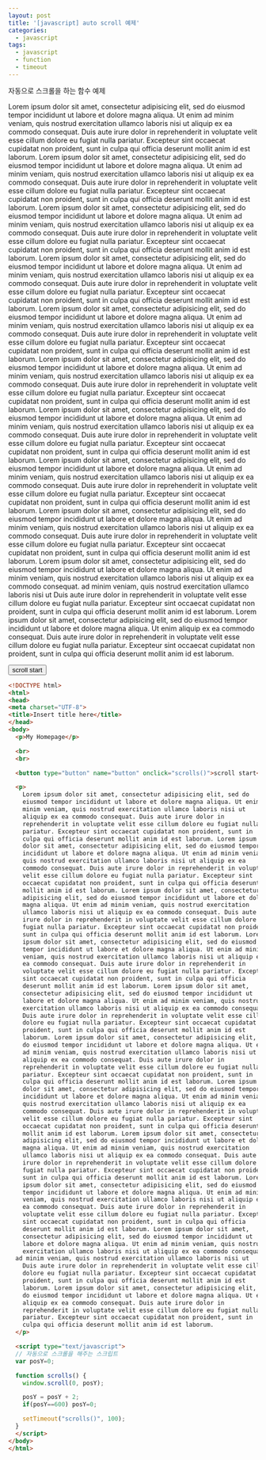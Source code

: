 ```yaml
---
layout: post
title: '[javascript] auto scroll 예제'
categories:
  - javascript
tags:
  - javascript
  - function
  - timeout
---
```


자동으로 스크롤을 하는 함수 예제

<div class="exmaple">
<p>
  Lorem ipsum dolor sit amet, consectetur adipisicing elit, sed do
  eiusmod tempor incididunt ut labore et dolore magna aliqua. Ut enim ad
  minim veniam, quis nostrud exercitation ullamco laboris nisi ut
  aliquip ex ea commodo consequat. Duis aute irure dolor in
  reprehenderit in voluptate velit esse cillum dolore eu fugiat nulla
  pariatur. Excepteur sint occaecat cupidatat non proident, sunt in
  culpa qui officia deserunt mollit anim id est laborum. Lorem ipsum
  dolor sit amet, consectetur adipisicing elit, sed do eiusmod tempor
  incididunt ut labore et dolore magna aliqua. Ut enim ad minim veniam,
  quis nostrud exercitation ullamco laboris nisi ut aliquip ex ea
  commodo consequat. Duis aute irure dolor in reprehenderit in voluptate
  velit esse cillum dolore eu fugiat nulla pariatur. Excepteur sint
  occaecat cupidatat non proident, sunt in culpa qui officia deserunt
  mollit anim id est laborum. Lorem ipsum dolor sit amet, consectetur
  adipisicing elit, sed do eiusmod tempor incididunt ut labore et dolore
  magna aliqua. Ut enim ad minim veniam, quis nostrud exercitation
  ullamco laboris nisi ut aliquip ex ea commodo consequat. Duis aute
  irure dolor in reprehenderit in voluptate velit esse cillum dolore eu
  fugiat nulla pariatur. Excepteur sint occaecat cupidatat non proident,
  sunt in culpa qui officia deserunt mollit anim id est laborum. Lorem
  ipsum dolor sit amet, consectetur adipisicing elit, sed do eiusmod
  tempor incididunt ut labore et dolore magna aliqua. Ut enim ad minim
  veniam, quis nostrud exercitation ullamco laboris nisi ut aliquip ex
  ea commodo consequat. Duis aute irure dolor in reprehenderit in
  voluptate velit esse cillum dolore eu fugiat nulla pariatur. Excepteur
  sint occaecat cupidatat non proident, sunt in culpa qui officia
  deserunt mollit anim id est laborum. Lorem ipsum dolor sit amet,
  consectetur adipisicing elit, sed do eiusmod tempor incididunt ut
  labore et dolore magna aliqua. Ut enim ad minim veniam, quis nostrud
  exercitation ullamco laboris nisi ut aliquip ex ea commodo consequat.
  Duis aute irure dolor in reprehenderit in voluptate velit esse cillum
  dolore eu fugiat nulla pariatur. Excepteur sint occaecat cupidatat non
  proident, sunt in culpa qui officia deserunt mollit anim id est
  laborum. Lorem ipsum dolor sit amet, consectetur adipisicing elit, sed
  do eiusmod tempor incididunt ut labore et dolore magna aliqua. Ut enim
  ad minim veniam, quis nostrud exercitation ullamco laboris nisi ut
  aliquip ex ea commodo consequat. Duis aute irure dolor in
  reprehenderit in voluptate velit esse cillum dolore eu fugiat nulla
  pariatur. Excepteur sint occaecat cupidatat non proident, sunt in
  culpa qui officia deserunt mollit anim id est laborum. Lorem ipsum
  dolor sit amet, consectetur adipisicing elit, sed do eiusmod tempor
  incididunt ut labore et dolore magna aliqua. Ut enim ad minim veniam,
  quis nostrud exercitation ullamco laboris nisi ut aliquip ex ea
  commodo consequat. Duis aute irure dolor in reprehenderit in voluptate
  velit esse cillum dolore eu fugiat nulla pariatur. Excepteur sint
  occaecat cupidatat non proident, sunt in culpa qui officia deserunt
  mollit anim id est laborum. Lorem ipsum dolor sit amet, consectetur
  adipisicing elit, sed do eiusmod tempor incididunt ut labore et dolore
  magna aliqua. Ut enim ad minim veniam, quis nostrud exercitation
  ullamco laboris nisi ut aliquip ex ea commodo consequat. Duis aute
  irure dolor in reprehenderit in voluptate velit esse cillum dolore eu
  fugiat nulla pariatur. Excepteur sint occaecat cupidatat non proident,
  sunt in culpa qui officia deserunt mollit anim id est laborum. Lorem
  ipsum dolor sit amet, consectetur adipisicing elit, sed do eiusmod
  tempor incididunt ut labore et dolore magna aliqua. Ut enim ad minim
  veniam, quis nostrud exercitation ullamco laboris nisi ut aliquip ex
  ea commodo consequat. Duis aute irure dolor in reprehenderit in
  voluptate velit esse cillum dolore eu fugiat nulla pariatur. Excepteur
  sint occaecat cupidatat non proident, sunt in culpa qui officia
  deserunt mollit anim id est laborum. Lorem ipsum dolor sit amet,
  consectetur adipisicing elit, sed do eiusmod tempor incididunt ut
  labore et dolore magna aliqua. Ut enim ad minim veniam, quis nostrud
  exercitation ullamco laboris nisi ut aliquip ex ea commodo consequat.
ad minim veniam, quis nostrud exercitation ullamco laboris nisi ut
  Duis aute irure dolor in reprehenderit in voluptate velit esse cillum
  dolore eu fugiat nulla pariatur. Excepteur sint occaecat cupidatat non
  proident, sunt in culpa qui officia deserunt mollit anim id est
  laborum. Lorem ipsum dolor sit amet, consectetur adipisicing elit, sed
  do eiusmod tempor incididunt ut labore et dolore magna aliqua. Ut enim
  aliquip ex ea commodo consequat. Duis aute irure dolor in
  reprehenderit in voluptate velit esse cillum dolore eu fugiat nulla
  pariatur. Excepteur sint occaecat cupidatat non proident, sunt in
  culpa qui officia deserunt mollit anim id est laborum.
</p>

  <button type="button" name="button" onclick="scrolls()">scroll start</button>
</div>

<script type="text/javascript">
// 자동으로 스크롤을 해주는 스크립트
var posY=0;

function scrolls() {
  window.scroll(0, posY);

  posY = posY + 2;
  if(posY==600) posY=0;

  setTimeout("scrolls()", 100);
}
</script>



```html
<!DOCTYPE html>
<html>
<head>
<meta charset="UTF-8">
<title>Insert title here</title>
</head>
<body>
  <p>My Homepage</p>

  <br>
  <br>

  <button type="button" name="button" onclick="scrolls()">scroll start</button>

  <p>
    Lorem ipsum dolor sit amet, consectetur adipisicing elit, sed do
    eiusmod tempor incididunt ut labore et dolore magna aliqua. Ut enim ad
    minim veniam, quis nostrud exercitation ullamco laboris nisi ut
    aliquip ex ea commodo consequat. Duis aute irure dolor in
    reprehenderit in voluptate velit esse cillum dolore eu fugiat nulla
    pariatur. Excepteur sint occaecat cupidatat non proident, sunt in
    culpa qui officia deserunt mollit anim id est laborum. Lorem ipsum
    dolor sit amet, consectetur adipisicing elit, sed do eiusmod tempor
    incididunt ut labore et dolore magna aliqua. Ut enim ad minim veniam,
    quis nostrud exercitation ullamco laboris nisi ut aliquip ex ea
    commodo consequat. Duis aute irure dolor in reprehenderit in voluptate
    velit esse cillum dolore eu fugiat nulla pariatur. Excepteur sint
    occaecat cupidatat non proident, sunt in culpa qui officia deserunt
    mollit anim id est laborum. Lorem ipsum dolor sit amet, consectetur
    adipisicing elit, sed do eiusmod tempor incididunt ut labore et dolore
    magna aliqua. Ut enim ad minim veniam, quis nostrud exercitation
    ullamco laboris nisi ut aliquip ex ea commodo consequat. Duis aute
    irure dolor in reprehenderit in voluptate velit esse cillum dolore eu
    fugiat nulla pariatur. Excepteur sint occaecat cupidatat non proident,
    sunt in culpa qui officia deserunt mollit anim id est laborum. Lorem
    ipsum dolor sit amet, consectetur adipisicing elit, sed do eiusmod
    tempor incididunt ut labore et dolore magna aliqua. Ut enim ad minim
    veniam, quis nostrud exercitation ullamco laboris nisi ut aliquip ex
    ea commodo consequat. Duis aute irure dolor in reprehenderit in
    voluptate velit esse cillum dolore eu fugiat nulla pariatur. Excepteur
    sint occaecat cupidatat non proident, sunt in culpa qui officia
    deserunt mollit anim id est laborum. Lorem ipsum dolor sit amet,
    consectetur adipisicing elit, sed do eiusmod tempor incididunt ut
    labore et dolore magna aliqua. Ut enim ad minim veniam, quis nostrud
    exercitation ullamco laboris nisi ut aliquip ex ea commodo consequat.
    Duis aute irure dolor in reprehenderit in voluptate velit esse cillum
    dolore eu fugiat nulla pariatur. Excepteur sint occaecat cupidatat non
    proident, sunt in culpa qui officia deserunt mollit anim id est
    laborum. Lorem ipsum dolor sit amet, consectetur adipisicing elit, sed
    do eiusmod tempor incididunt ut labore et dolore magna aliqua. Ut enim
    ad minim veniam, quis nostrud exercitation ullamco laboris nisi ut
    aliquip ex ea commodo consequat. Duis aute irure dolor in
    reprehenderit in voluptate velit esse cillum dolore eu fugiat nulla
    pariatur. Excepteur sint occaecat cupidatat non proident, sunt in
    culpa qui officia deserunt mollit anim id est laborum. Lorem ipsum
    dolor sit amet, consectetur adipisicing elit, sed do eiusmod tempor
    incididunt ut labore et dolore magna aliqua. Ut enim ad minim veniam,
    quis nostrud exercitation ullamco laboris nisi ut aliquip ex ea
    commodo consequat. Duis aute irure dolor in reprehenderit in voluptate
    velit esse cillum dolore eu fugiat nulla pariatur. Excepteur sint
    occaecat cupidatat non proident, sunt in culpa qui officia deserunt
    mollit anim id est laborum. Lorem ipsum dolor sit amet, consectetur
    adipisicing elit, sed do eiusmod tempor incididunt ut labore et dolore
    magna aliqua. Ut enim ad minim veniam, quis nostrud exercitation
    ullamco laboris nisi ut aliquip ex ea commodo consequat. Duis aute
    irure dolor in reprehenderit in voluptate velit esse cillum dolore eu
    fugiat nulla pariatur. Excepteur sint occaecat cupidatat non proident,
    sunt in culpa qui officia deserunt mollit anim id est laborum. Lorem
    ipsum dolor sit amet, consectetur adipisicing elit, sed do eiusmod
    tempor incididunt ut labore et dolore magna aliqua. Ut enim ad minim
    veniam, quis nostrud exercitation ullamco laboris nisi ut aliquip ex
    ea commodo consequat. Duis aute irure dolor in reprehenderit in
    voluptate velit esse cillum dolore eu fugiat nulla pariatur. Excepteur
    sint occaecat cupidatat non proident, sunt in culpa qui officia
    deserunt mollit anim id est laborum. Lorem ipsum dolor sit amet,
    consectetur adipisicing elit, sed do eiusmod tempor incididunt ut
    labore et dolore magna aliqua. Ut enim ad minim veniam, quis nostrud
    exercitation ullamco laboris nisi ut aliquip ex ea commodo consequat.
  ad minim veniam, quis nostrud exercitation ullamco laboris nisi ut
    Duis aute irure dolor in reprehenderit in voluptate velit esse cillum
    dolore eu fugiat nulla pariatur. Excepteur sint occaecat cupidatat non
    proident, sunt in culpa qui officia deserunt mollit anim id est
    laborum. Lorem ipsum dolor sit amet, consectetur adipisicing elit, sed
    do eiusmod tempor incididunt ut labore et dolore magna aliqua. Ut enim
    aliquip ex ea commodo consequat. Duis aute irure dolor in
    reprehenderit in voluptate velit esse cillum dolore eu fugiat nulla
    pariatur. Excepteur sint occaecat cupidatat non proident, sunt in
    culpa qui officia deserunt mollit anim id est laborum.
  </p>

  <script type="text/javascript">
  // 자동으로 스크롤을 해주는 스크립트
  var posY=0;

  function scrolls() {
    window.scroll(0, posY);

    posY = posY + 2;
    if(posY==600) posY=0;

    setTimeout("scrolls()", 100);
  }
  </script>
</body>
</html>
```
